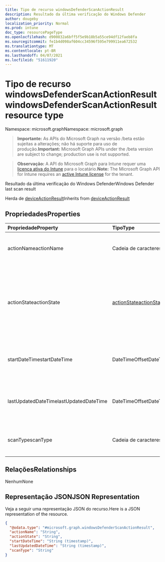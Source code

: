 ```yaml
---
title: Tipo de recurso windowsDefenderScanActionResult
description: Resultado da última verificação do Windows Defender
author: dougeby
localization_priority: Normal
ms.prod: intune
doc_type: resourcePageType
ms.openlocfilehash: d900832a6bff5f5e9b18b5a55ce94df12faeb8fa
ms.sourcegitcommit: fe1b4d098af604cc34596f595e799911ea672532
ms.translationtype: MT
ms.contentlocale: pt-BR
ms.lasthandoff: 04/07/2021
ms.locfileid: "51611920"
---
```

# <a name="windowsdefenderscanactionresult-resource-type"></a><span data-ttu-id="a703e-103">Tipo de recurso windowsDefenderScanActionResult</span><span class="sxs-lookup"><span data-stu-id="a703e-103">windowsDefenderScanActionResult resource type</span></span>

<span data-ttu-id="a703e-104">Namespace: microsoft.graph</span><span class="sxs-lookup"><span data-stu-id="a703e-104">Namespace: microsoft.graph</span></span>

> <span data-ttu-id="a703e-105">**Importante:** As APIs do Microsoft Graph na versão /beta estão sujeitas a alterações; não há suporte para uso de produção.</span><span class="sxs-lookup"><span data-stu-id="a703e-105">**Important:** Microsoft Graph APIs under the /beta version are subject to change; production use is not supported.</span></span>

> <span data-ttu-id="a703e-106">**Observação:** A API do Microsoft Graph para Intune requer uma [licença ativa do Intune](https://go.microsoft.com/fwlink/?linkid=839381) para o locatário.</span><span class="sxs-lookup"><span data-stu-id="a703e-106">**Note:** The Microsoft Graph API for Intune requires an [active Intune license](https://go.microsoft.com/fwlink/?linkid=839381) for the tenant.</span></span>

<span data-ttu-id="a703e-107">Resultado da última verificação do Windows Defender</span><span class="sxs-lookup"><span data-stu-id="a703e-107">Windows Defender last scan result</span></span>


<span data-ttu-id="a703e-108">Herda de [deviceActionResult](../resources/intune-devices-deviceactionresult.md)</span><span class="sxs-lookup"><span data-stu-id="a703e-108">Inherits from [deviceActionResult](../resources/intune-devices-deviceactionresult.md)</span></span>

## <a name="properties"></a><span data-ttu-id="a703e-109">Propriedades</span><span class="sxs-lookup"><span data-stu-id="a703e-109">Properties</span></span>
|<span data-ttu-id="a703e-110">Propriedade</span><span class="sxs-lookup"><span data-stu-id="a703e-110">Property</span></span>|<span data-ttu-id="a703e-111">Tipo</span><span class="sxs-lookup"><span data-stu-id="a703e-111">Type</span></span>|<span data-ttu-id="a703e-112">Descrição</span><span class="sxs-lookup"><span data-stu-id="a703e-112">Description</span></span>|
|:---|:---|:---|
|<span data-ttu-id="a703e-113">actionName</span><span class="sxs-lookup"><span data-stu-id="a703e-113">actionName</span></span>|<span data-ttu-id="a703e-114">Cadeia de caracteres</span><span class="sxs-lookup"><span data-stu-id="a703e-114">String</span></span>|<span data-ttu-id="a703e-115">Nome da ação Herdado de [deviceActionResult](../resources/intune-devices-deviceactionresult.md)</span><span class="sxs-lookup"><span data-stu-id="a703e-115">Action name Inherited from [deviceActionResult](../resources/intune-devices-deviceactionresult.md)</span></span>|
|<span data-ttu-id="a703e-116">actionState</span><span class="sxs-lookup"><span data-stu-id="a703e-116">actionState</span></span>|[<span data-ttu-id="a703e-117">actionState</span><span class="sxs-lookup"><span data-stu-id="a703e-117">actionState</span></span>](../resources/intune-devices-actionstate.md)|<span data-ttu-id="a703e-118">Estado da ação Herdado de [deviceActionResult](../resources/intune-devices-deviceactionresult.md).</span><span class="sxs-lookup"><span data-stu-id="a703e-118">State of the action Inherited from [deviceActionResult](../resources/intune-devices-deviceactionresult.md).</span></span> <span data-ttu-id="a703e-119">Os valores possíveis são: `none`, `pending`, `canceled`, `active`, `done`, `failed`, `notSupported`.</span><span class="sxs-lookup"><span data-stu-id="a703e-119">Possible values are: `none`, `pending`, `canceled`, `active`, `done`, `failed`, `notSupported`.</span></span>|
|<span data-ttu-id="a703e-120">startDateTime</span><span class="sxs-lookup"><span data-stu-id="a703e-120">startDateTime</span></span>|<span data-ttu-id="a703e-121">DateTimeOffset</span><span class="sxs-lookup"><span data-stu-id="a703e-121">DateTimeOffset</span></span>|<span data-ttu-id="a703e-122">Hora de início da ação Herdada de [deviceActionResult](../resources/intune-devices-deviceactionresult.md)</span><span class="sxs-lookup"><span data-stu-id="a703e-122">Time the action was initiated Inherited from [deviceActionResult](../resources/intune-devices-deviceactionresult.md)</span></span>|
|<span data-ttu-id="a703e-123">lastUpdatedDateTime</span><span class="sxs-lookup"><span data-stu-id="a703e-123">lastUpdatedDateTime</span></span>|<span data-ttu-id="a703e-124">DateTimeOffset</span><span class="sxs-lookup"><span data-stu-id="a703e-124">DateTimeOffset</span></span>|<span data-ttu-id="a703e-125">Hora da última atualização do estado da ação Herdada de [deviceActionResult](../resources/intune-devices-deviceactionresult.md)</span><span class="sxs-lookup"><span data-stu-id="a703e-125">Time the action state was last updated Inherited from [deviceActionResult](../resources/intune-devices-deviceactionresult.md)</span></span>|
|<span data-ttu-id="a703e-126">scanType</span><span class="sxs-lookup"><span data-stu-id="a703e-126">scanType</span></span>|<span data-ttu-id="a703e-127">Cadeia de caracteres</span><span class="sxs-lookup"><span data-stu-id="a703e-127">String</span></span>|<span data-ttu-id="a703e-128">Tipo de verificação, seja verificação completa ou verificação rápida</span><span class="sxs-lookup"><span data-stu-id="a703e-128">Scan type either full scan or quick scan</span></span>|

## <a name="relationships"></a><span data-ttu-id="a703e-129">Relações</span><span class="sxs-lookup"><span data-stu-id="a703e-129">Relationships</span></span>
<span data-ttu-id="a703e-130">Nenhum</span><span class="sxs-lookup"><span data-stu-id="a703e-130">None</span></span>

## <a name="json-representation"></a><span data-ttu-id="a703e-131">Representação JSON</span><span class="sxs-lookup"><span data-stu-id="a703e-131">JSON Representation</span></span>
<span data-ttu-id="a703e-132">Veja a seguir uma representação JSON do recurso.</span><span class="sxs-lookup"><span data-stu-id="a703e-132">Here is a JSON representation of the resource.</span></span>
<!-- {
  "blockType": "resource",
  "@odata.type": "microsoft.graph.windowsDefenderScanActionResult"
}
-->
``` json
{
  "@odata.type": "#microsoft.graph.windowsDefenderScanActionResult",
  "actionName": "String",
  "actionState": "String",
  "startDateTime": "String (timestamp)",
  "lastUpdatedDateTime": "String (timestamp)",
  "scanType": "String"
}
```




